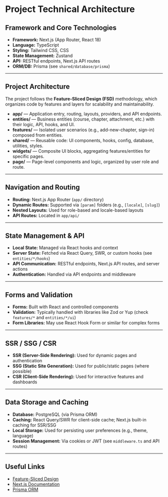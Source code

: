 # Project Technical Architecture

## Framework and Core Technologies

- **Framework:** Next.js (App Router, React 18)
- **Language:** TypeScript
- **Styling:** Tailwind CSS, CSS
- **State Management:** Zustand
- **API:** RESTful endpoints, Next.js API routes
- **ORM/DB:** Prisma (see `shared/database/prisma`)

---

## Project Architecture

The project follows the **Feature-Sliced Design (FSD)** methodology, which organizes code by features and layers for scalability and maintainability.

- **app/** — Application entry, routing, layouts, providers, and API endpoints.
- **entities/** — Business entities (course, chapter, attachment, etc.) with their logic, API, hooks, and UI.
- **features/** — Isolated user scenarios (e.g., add-new-chapter, sign-in) composed from entities.
- **shared/** — Reusable code: UI components, hooks, config, database, utilities, styles.
- **widgets/** — Composite UI blocks, aggregating features/entities for specific pages.
- **page/** — Page-level components and logic, organized by user role and route.

---

## Navigation and Routing

- **Routing:** Next.js App Router (`app/` directory)
- **Dynamic Routes:** Supported via `[param]` folders (e.g., `[locale]`, `[slug]`)
- **Nested Layouts:** Used for role-based and locale-based layouts
- **API Routes:** Located in `app/api/`

---

## State Management & API

- **Local State:** Managed via React hooks and context
- **Server State:** Fetched via React Query, SWR, or custom hooks (see `entities/*/hooks`)
- **API Communication:** RESTful endpoints, Next.js API routes, and server actions
- **Authentication:** Handled via API endpoints and middleware

---

## Forms and Validation

- **Forms:** Built with React and controlled components
- **Validation:** Typically handled with libraries like Zod or Yup (check `features/*` and `entities/*/ui`)
- **Form Libraries:** May use React Hook Form or similar for complex forms

---

## SSR / SSG / CSR

- **SSR (Server-Side Rendering):** Used for dynamic pages and authentication
- **SSG (Static Site Generation):** Used for public/static pages (where possible)
- **CSR (Client-Side Rendering):** Used for interactive features and dashboards

---

## Data Storage and Caching

- **Database:** PostgreSQL (via Prisma ORM)
- **Caching:** React Query/SWR for client-side cache; Next.js built-in caching for SSR/SSG
- **Local Storage:** Used for persisting user preferences (e.g., theme, language)
- **Session Management:** Via cookies or JWT (see `middleware.ts` and API routes)

---

## Useful Links

- [Feature-Sliced Design](https://feature-sliced.design/)
- [Next.js Documentation](https://nextjs.org/docs)
- [Prisma ORM](https://www.prisma.io/docs)